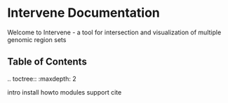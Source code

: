 Intervene Documentation
=====================

Welcome to Intervene - a tool for intersection and visualization of multiple genomic region sets


Table of Contents
-----------------

.. toctree::
   :maxdepth: 2

   intro
   install
   howto
   modules
   support
   cite
   
